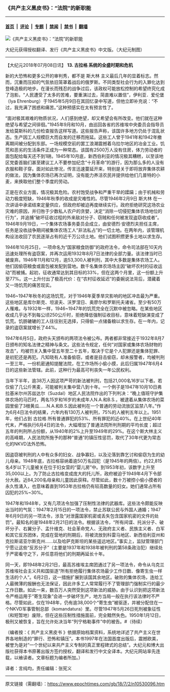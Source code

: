 ### 《共产主义黑皮书》：“法院”的新职能

---

#### [首页](../../../..?n10530096) &nbsp;|&nbsp; [评论](../../../../../epoch-comment?n10530096) &nbsp;|&nbsp; [专题](../../../../../epoch-special?n10530096) &nbsp;|&nbsp; [禁闻](../../../../../epoch-news?n10530096) &nbsp;|&nbsp; [禁书](../../../../../books?n10530096) &nbsp;|&nbsp; [翻墙](https://github.com/gfw-breaker/nogfw/blob/master/README.md?n10530096)


<div><img alt="《共产主义黑皮书》：“法院”的新职能" class="attachment-djy_600_400 size-djy_600_400 wp-post-image" src="https://i.epochtimes.com/assets/uploads/2017/12/dcbb5ad1ea37934a168afd29d68d142e-600x400.jpg"/>
<div class="caption">
 <p>
  大纪元获得授权翻译、发行《共产主义黑皮书》中文版。（大纪元制图）
 </p>
</div></div><hr/><div class="post_content" id="artbody" itemprop="articleBody">
 <!-- article content begin -->
 <p>
  【大纪元2018年07月08日讯】
  <strong>
   13.
   <ok href="https://www.epochtimes.com/gb/tag/%E5%8F%A4%E6%8B%89%E6%A0%BC.html">
    古拉格
   </ok>
   系统的全盛时期和危机
  </strong>
 </p>
 <p>
  新的大恐怖和更多公开的审判秀，都不是
  <ok href="https://www.epochtimes.com/gb/tag/%E6%96%AF%E5%A4%A7%E6%9E%97.html">
   斯大林
  </ok>
  主义最后几年的显着标志。然而，沉重而压抑的气氛依旧笼罩着战后的俄罗斯。不同类型社会行为的入罪化达到登峰造极的地步。在漫长而残忍的战争过后，该政权可能放松控制的希望终究化成了泡影。“人民遭受了太多的苦难，要重演过去，简直难以置信”，伊利亚．爱伦堡（lya Ehrenburg）于1945年5月9日在其回忆录中写道，但他立即补充说：“不过，我充满了困惑和痛苦。”这种预感实在太有预言性了。
 </p>
 <p>
  “面对极其艰难的物质状况，人们感到绝望，却又希望会有所改变。他们就在这种绝望与希望之间徘徊。”1945年9月和10月，由巡回各省的苏维埃中央委员会指导员发给莫斯科的几份检查报告这样写道。这些报告声称，该国许多地方仍处于混乱状态。生产因工人规模巨大而自发的迁移而拖延。这些工人曾于1941年和1942年撤离期间被分配到东部。一场规模空前的罢工浪潮震撼着乌拉尔地区的冶金工业。饥荒和恶劣的生活条件正成为一种常态。该国有2500万人没有住房，体力劳动者的面包配给每天还不到1磅。1945年10月底，新西伯利亚的情况极其糟糕，以至该地区党委首脑们甚至建议工人不要参加纪念“十月革命”的游行，因为那么多的人没有衣服和鞋子穿。面对如此惨况，传言迅速蔓延开来，特别是关于即将放弃集体农耕的做法，因为集体农场已再次证明，没有能力养活农民并提供给他们几普特的小麦，来换取他们整个季度的劳动。
 </p>
 <p>
  正是在农业方面，情况极其危险。农村饱受战争和严重干旱的蹂躏；由于机械和劳动力极度短缺，1946年秋季的收成是灾难性的。尽管1946年2月9日
  <ok href="https://www.epochtimes.com/gb/tag/%E6%96%AF%E5%A4%A7%E6%9E%97.html">
   斯大林
  </ok>
  在一次讲话中承诺结束定量供应，但政府却被迫再度继续实行。政府拒绝研究这场农业灾难的原因，并归咎于少数私人农户的贪婪，决定“消除一切侵犯集体农场地位的行为”，并追捕“破坏征收过程的外来敌对分子、窃贼和任何被发现盗窃收成者”。1946年9月19日，一个集体农场事务委员会成立，由安德烈‧安德烈夫担任主席，任务是没收战争期间被集体农场工人“非法私占”的一切土地。在两年内，该管理机构设法收回了农民逐渐占有的近千万公顷土地。他们试图积攒更多土地以求生存。
 </p>
 <p>
  1946年10月25日，一项命名为“国家粮食防御”的政府法令，命令司法部在10天内迅速处理所有盗窃案，并再次运用1932年8月7日法律的全部力量。该法律当时已被废弃。1946年11月和12月，逾53,300人被判刑，其中大多数是集体农场工人。他们因偷窃粮食或面包被发配到营地。数千名集体农场场主因“破坏农村的征收运动”而被捕。起初，征收通常达到其目标的33%，但在这两个月里，这一份额上升至77%。这一上升付出了极高代价：在“农村征收延迟”的委婉说法背后，潜藏着又一场饥荒的痛苦现实。
 </p>
 <p>
  1946~1947年秋冬的这场饥荒，对于1946年夏季旱灾影响的地区冲击最为严重。这些地区是库尔斯克、坦波夫、沃罗涅日、奥廖尔和罗斯托夫诸省。至少有50万人罹难。与1932年一样，1946~1947年的饥荒完全在沉默中被忽略。在某些地区收成几乎达不到每公顷250公斤时，拒绝降低强制征收目标，意味着短缺演变成了饥荒。饥肠辘辘的工人往往别无选择，只得偷一点储备粮以求生存。在一年内，记录的盗窃案就增长了44%。
 </p>
 <p>
  1947年6月5日，政府头天颁布的两项法令被公布。两者都非常接近于1932年8月7日颁布的知名法律之精神与条文。这些法令规定，任何“对国家或集体农场财物的攻击”，均被罚关入集中营五年至二十五年，取决于它是个人犯罪还是集体犯罪、是初犯还是再犯。凡知晓有人准备偷窃，或者是目击偷窃，却未报警者，均被判刑一至三年。一份机密通知提醒法院，在工作场所小偷小摸，此后归属1947年6月4日的这些新法管辖。此前，这种行为最高可判丧失一年公民权利。
 </p>
 <p>
  当年下半年，逾38万人因这项严苛的新法被判刑，包括21,000名16岁以下者。若仅偷了几公斤黑麦，可能被判关集中营八到十年。一个例子是1947年10月10日弗拉基米尔州苏兹达尔（Suzdal）地区人民法院作出的下列判决：“晚上值班守护集体农场的马匹时，两名15岁和16岁的未成年人N.A.和B.S.，被逮着从集体农场的菜园里偷了3根黄瓜……N.A.和B.S.因此被判在一个普通的劳动流放区监禁八年。”作为6月4日法令的结果，六年内有130万人被判刑，75%的人被判五年以上。1951年，他们占到
  <ok href="https://www.epochtimes.com/gb/tag/%E5%8F%A4%E6%8B%89%E6%A0%BC.html">
   古拉格
  </ok>
  所有普通罪犯的53%、所有罪犯的近40%。在上世纪40年代末，严格执行6月4日的法令，大幅增加了普通法院所判刑期的平均长度；超过五年的判刑所占份额，从1940年的2%上升至1949年的29%。在这个斯大林主义的高峰期，人民法院所施予的那种“普通”的镇压性惩罚，取代了30年代更为常态化的NKVD法外恐怖。
 </p>
 <p>
  因盗窃被判刑的人中有众多的妇女、战争寡妇，以及沦落到靠乞讨和偷窃为生的幼儿母亲。1948年底，古拉格容纳着逾50万名囚犯（是1945年的两倍）。约22,815名4岁以下儿童被关在位于妇女营的“婴儿房”中。到1953年初，该数字上升至35,000以上。为了防止古拉格变成庞大的托儿所，政府被迫于1949年4月下令部分大赦。近84,200名母亲和儿童因此获释。尽管如此，数十万被控小偷小摸者的永久性涌入，也意味着直到1953年古拉格仍有较高数量的妇女。她们通常占所有囚犯的25%~30%。
 </p>
 <p>
  1947年和1948年，又有几项法令加强了压制性法律的武器库。这些法令颇能反映出当时的气氛：1947年2月15日的一项法令，禁止苏联公民与外国人通婚；1947年6月9日的另一项法令，涉及“对泄露国家机密或丢失包含国家机密的文件的处罚”。最知名的是1948年2月21日的法令。根据该法令，“所有间谍、托派分子、破坏分子、右翼分子、孟什维克、社会革命党人、无政府主义者、民族主义者、白军和其它反苏团体，完成在营地的刑期后，将被流放到科雷马地区、新西伯利亚州和克拉斯诺亚尔斯克州……以及哈萨克斯坦的某些遥远地区。”事实上，监狱管理部门宁愿让这些“反苏分子”（主要是1937年和1938年被判刑的第58条政治犯）继续处于严密看守之下，并任意将他们的刑期再延长十年。
 </p>
 <p>
  同一天，即1948年2月21日，最高苏维埃主席团通过了另一项法令，命令从乌克兰苏维埃社会主义共和国驱逐“所有拒绝履行集体农场最少工作日数、像寄生虫一样生活的个人”。6月2日，这一措施扩展到该国其余地区。破败的集体农场，连给工人最微薄的报酬也无法保证，因此许多工人常常履行不了管理部门强制实行的最少工作日数。如此一来，数百万人突然受到这项新法的威胁。由于认识到把这项新法令严格运用于“寄生现象”会进一步破坏生产，地方当局一般在执行该法律时不严格。尽管如此，仅在1948年，仍有逾38,000个“寄生虫”被驱逐，并被分配住在一个NKVD军事管制总部（komandatura）里。尽管1947年5月26日死刑被象征性（和短暂地）废除，但在这些压制性措施面前，完全黯然失色。1950年1月12日，极刑又被恢复，旨在允许处决当年“列宁格勒事件”中的被告。#（待续）
 </p>
 <p>
  （编者按：《
  <ok href="https://www.epochtimes.com/gb/tag/%E5%85%B1%E4%BA%A7%E4%B8%BB%E4%B9%89%E9%BB%91%E7%9A%AE%E4%B9%A6.html">
   共产主义黑皮书
  </ok>
  》依据原始档案资料，系统地详述了共产主义在世界各地制造的“罪行、恐怖和镇压”。本书1997年在法国首度出版后，震撼欧美，被誉为是对“一个世纪以来共产主义专制的真正里程碑式的总结”。大纪元和博大出版社获得本书原著出版方签约授权，翻译和发行中文全译本。大纪元网站率先连载，以飨读者。文章标题为编者所加。）
 </p>
 <p>
  译者：言纯均，责任编辑：张宪义
 </p>
 <!-- article content end -->
 <div id="below_article_ad">
 </div>
</div>


---

原文链接（需翻墙）：https://www.epochtimes.com/gb/18/7/2/n10530096.htm